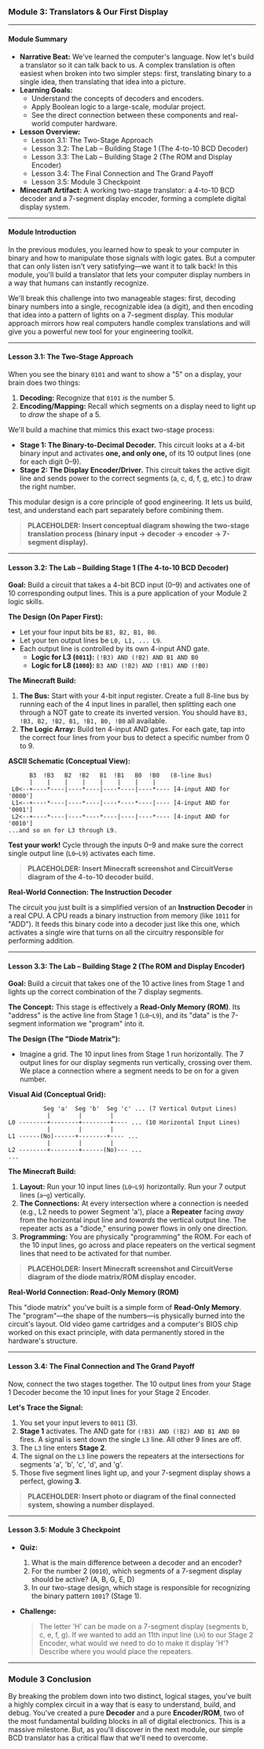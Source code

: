 ### Module 3: Translators & Our First Display

---

#### Module Summary

- **Narrative Beat:** We've learned the computer's language. Now let's build a translator so it can talk back to us. A complex translation is often easiest when broken into two simpler steps: first, translating binary to a single idea, then translating that idea into a picture.
- **Learning Goals:**
  - Understand the concepts of decoders and encoders.
  - Apply Boolean logic to a large-scale, modular project.
  - See the direct connection between these components and real-world computer hardware.
- **Lesson Overview:**
  - Lesson 3.1: The Two-Stage Approach
  - Lesson 3.2: The Lab – Building Stage 1 (The 4-to-10 BCD Decoder)
  - Lesson 3.3: The Lab – Building Stage 2 (The ROM and Display Encoder)
  - Lesson 3.4: The Final Connection and The Grand Payoff
  - Lesson 3.5: Module 3 Checkpoint
- **Minecraft Artifact:** A working two-stage translator: a 4-to-10 BCD decoder and a 7-segment display encoder, forming a complete digital display system.

---

#### Module Introduction

In the previous modules, you learned how to speak to your computer in binary and how to manipulate those signals with logic gates. But a computer that can only listen isn't very satisfying—we want it to talk back! In this module, you'll build a translator that lets your computer display numbers in a way that humans can instantly recognize.

We'll break this challenge into two manageable stages: first, decoding binary numbers into a single, recognizable idea (a digit), and then encoding that idea into a pattern of lights on a 7-segment display. This modular approach mirrors how real computers handle complex translations and will give you a powerful new tool for your engineering toolkit.

---

#### Lesson 3.1: The Two-Stage Approach

When you see the binary `0101` and want to show a "5" on a display, your brain does two things:
1. **Decoding:** Recognize that `0101` *is* the number 5.
2. **Encoding/Mapping:** Recall which segments on a display need to light up to *draw* the shape of a 5.

We'll build a machine that mimics this exact two-stage process:

- **Stage 1: The Binary-to-Decimal Decoder.** This circuit looks at a 4-bit binary input and activates **one, and only one,** of its 10 output lines (one for each digit 0–9).
- **Stage 2: The Display Encoder/Driver.** This circuit takes the active digit line and sends power to the correct segments (a, c, d, f, g, etc.) to draw the right number.

This modular design is a core principle of good engineering. It lets us build, test, and understand each part separately before combining them.

> **PLACEHOLDER: Insert conceptual diagram showing the two-stage translation process (binary input → decoder → encoder → 7-segment display).**

---

#### Lesson 3.2: The Lab – Building Stage 1 (The 4-to-10 BCD Decoder)

**Goal:** Build a circuit that takes a 4-bit BCD input (0–9) and activates one of 10 corresponding output lines. This is a pure application of your Module 2 logic skills.

**The Design (On Paper First):**
- Let your four input bits be `B3, B2, B1, B0`.
- Let your ten output lines be `L0, L1, ... L9`.
- Each output line is controlled by its own 4-input AND gate.
  - **Logic for L3 (`0011`):** `(!B3) AND (!B2) AND B1 AND B0`
  - **Logic for L8 (`1000`):** `B3 AND (!B2) AND (!B1) AND (!B0)`

**The Minecraft Build:**
1. **The Bus:** Start with your 4-bit input register. Create a full 8-line bus by running each of the 4 input lines in parallel, then splitting each one through a NOT gate to create its inverted version. You should have `B3, !B3, B2, !B2, B1, !B1, B0, !B0` all available.
2. **The Logic Array:** Build ten 4-input AND gates. For each gate, tap into the correct four lines from your bus to detect a specific number from 0 to 9.

**ASCII Schematic (Conceptual View):**
```
      B3  !B3   B2  !B2   B1  !B1   B0  !B0   (8-line Bus)
      |    |    |    |    |    |    |    |
 L0<--+----*----|----*----|----*----|----*---- [4-input AND for '0000']
 L1<--+----*----|----*----|----*----*----|---- [4-input AND for '0001']
 L2<--+----*----|----*----*----|----|----*---- [4-input AND for '0010']
...and so on for L3 through L9.
```

**Test your work!** Cycle through the inputs 0–9 and make sure the correct single output line (`L0`–`L9`) activates each time.

> **PLACEHOLDER: Insert Minecraft screenshot and CircuitVerse diagram of the 4-to-10 decoder build.**

**Real-World Connection: The Instruction Decoder**

The circuit you just built is a simplified version of an **Instruction Decoder** in a real CPU. A CPU reads a binary instruction from memory (like `1011` for "ADD"). It feeds this binary code into a decoder just like this one, which activates a single wire that turns on all the circuitry responsible for performing addition.

---

#### Lesson 3.3: The Lab – Building Stage 2 (The ROM and Display Encoder)

**Goal:** Build a circuit that takes one of the 10 active lines from Stage 1 and lights up the correct combination of the 7 display segments.

**The Concept:** This stage is effectively a **Read-Only Memory (ROM)**. Its "address" is the active line from Stage 1 (`L0`–`L9`), and its "data" is the 7-segment information we "program" into it.

**The Design (The "Diode Matrix"):**
- Imagine a grid. The 10 input lines from Stage 1 run horizontally. The 7 output lines for our display segments run vertically, crossing over them. We place a connection where a segment needs to be on for a given number.

**Visual Aid (Conceptual Grid):**
```
          Seg 'a'  Seg 'b'  Seg 'c' ... (7 Vertical Output Lines)
           |        |        |
L0 --------+--------+--------+---- ... (10 Horizontal Input Lines)
           |        |        |
L1 ------(No)------+--------+---- ...
           |        |        |
L2 --------+--------+------(No)--- ...
...
```

**The Minecraft Build:**
1. **Layout:** Run your 10 input lines (`L0`–`L9`) horizontally. Run your 7 output lines (`a`–`g`) vertically.
2. **The Connections:** At every intersection where a connection is needed (e.g., L2 needs to power Segment 'a'), place a **Repeater** facing *away* from the horizontal input line and *towards* the vertical output line. The repeater acts as a "diode," ensuring power flows in only one direction.
3. **Programming:** You are physically "programming" the ROM. For each of the 10 input lines, go across and place repeaters on the vertical segment lines that need to be activated for that number.

> **PLACEHOLDER: Insert Minecraft screenshot and CircuitVerse diagram of the diode matrix/ROM display encoder.**

**Real-World Connection: Read-Only Memory (ROM)**

This "diode matrix" you've built is a simple form of **Read-Only Memory**. The "program"—the shape of the numbers—is physically burned into the circuit's layout. Old video game cartridges and a computer's BIOS chip worked on this exact principle, with data permanently stored in the hardware's structure.

---

#### Lesson 3.4: The Final Connection and The Grand Payoff

Now, connect the two stages together. The 10 output lines from your Stage 1 Decoder become the 10 input lines for your Stage 2 Encoder.

**Let's Trace the Signal:**
1. You set your input levers to `0011` (3).
2. **Stage 1** activates. The AND gate for `(!B3) AND (!B2) AND B1 AND B0` fires. A signal is sent down the single `L3` line. All other 9 lines are off.
3. The `L3` line enters **Stage 2**.
4. The signal on the `L3` line powers the repeaters at the intersections for segments 'a', 'b', 'c', 'd', and 'g'.
5. Those five segment lines light up, and your 7-segment display shows a perfect, glowing **3**.

> **PLACEHOLDER: Insert photo or diagram of the final connected system, showing a number displayed.**

---

#### Lesson 3.5: Module 3 Checkpoint

- **Quiz:**
    1. What is the main difference between a decoder and an encoder?
    2. For the number 2 (`0010`), which segments of a 7-segment display should be active? (A, B, G, E, D)
    3. In our two-stage design, which stage is responsible for recognizing the binary pattern `1001`? (Stage 1).

- **Challenge:**
    > The letter 'H' can be made on a 7-segment display (segments b, c, e, f, g). If we wanted to add an 11th input line (`LH`) to our Stage 2 Encoder, what would we need to do to make it display 'H'? Describe where you would place the repeaters.

---

### Module 3 Conclusion

By breaking the problem down into two distinct, logical stages, you've built a highly complex circuit in a way that is easy to understand, build, and debug. You've created a pure **Decoder** and a pure **Encoder/ROM**, two of the most fundamental building blocks in all of digital electronics. This is a massive milestone. But, as you'll discover in the next module, our simple BCD translator has a critical flaw that we'll need to overcome.
